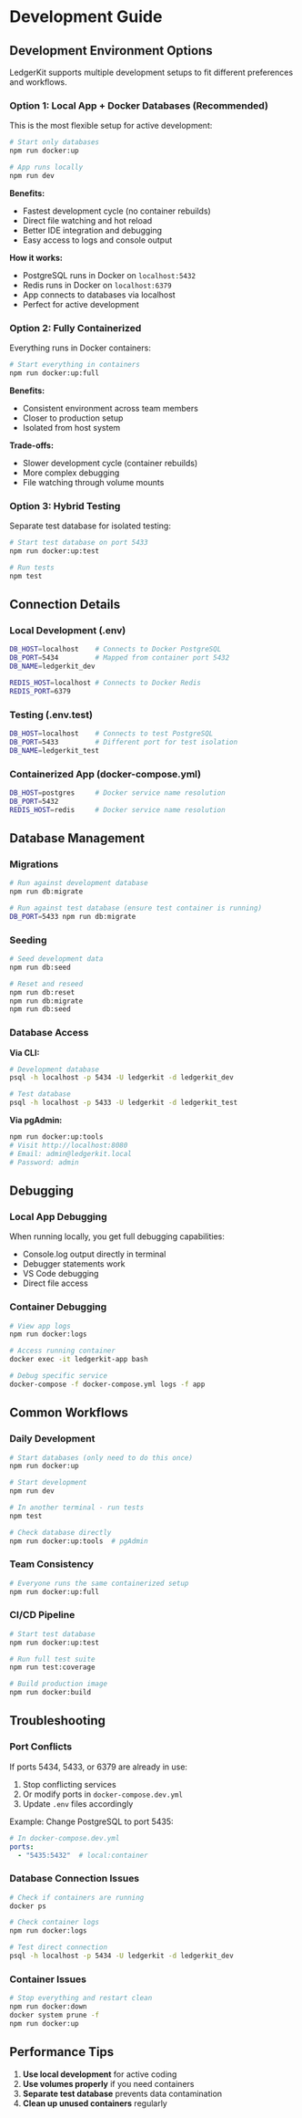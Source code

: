 # Development Guide

## Development Environment Options

LedgerKit supports multiple development setups to fit different preferences and workflows.

### Option 1: Local App + Docker Databases (Recommended)

This is the most flexible setup for active development:

```bash
# Start only databases
npm run docker:up

# App runs locally
npm run dev
```

**Benefits:**
- Fastest development cycle (no container rebuilds)
- Direct file watching and hot reload
- Better IDE integration and debugging
- Easy access to logs and console output

**How it works:**
- PostgreSQL runs in Docker on `localhost:5432`
- Redis runs in Docker on `localhost:6379`
- App connects to databases via localhost
- Perfect for active development

### Option 2: Fully Containerized

Everything runs in Docker containers:

```bash
# Start everything in containers
npm run docker:up:full
```

**Benefits:**
- Consistent environment across team members
- Closer to production setup
- Isolated from host system

**Trade-offs:**
- Slower development cycle (container rebuilds)
- More complex debugging
- File watching through volume mounts

### Option 3: Hybrid Testing

Separate test database for isolated testing:

```bash
# Start test database on port 5433
npm run docker:up:test

# Run tests
npm test
```

## Connection Details

### Local Development (.env)
```bash
DB_HOST=localhost    # Connects to Docker PostgreSQL
DB_PORT=5434         # Mapped from container port 5432
DB_NAME=ledgerkit_dev

REDIS_HOST=localhost # Connects to Docker Redis
REDIS_PORT=6379
```

### Testing (.env.test)
```bash
DB_HOST=localhost    # Connects to test PostgreSQL
DB_PORT=5433         # Different port for test isolation
DB_NAME=ledgerkit_test
```

### Containerized App (docker-compose.yml)
```bash
DB_HOST=postgres     # Docker service name resolution
DB_PORT=5432
REDIS_HOST=redis     # Docker service name resolution
```

## Database Management

### Migrations
```bash
# Run against development database
npm run db:migrate

# Run against test database (ensure test container is running)
DB_PORT=5433 npm run db:migrate
```

### Seeding
```bash
# Seed development data
npm run db:seed

# Reset and reseed
npm run db:reset
npm run db:migrate
npm run db:seed
```

### Database Access

**Via CLI:**
```bash
# Development database
psql -h localhost -p 5434 -U ledgerkit -d ledgerkit_dev

# Test database  
psql -h localhost -p 5433 -U ledgerkit -d ledgerkit_test
```

**Via pgAdmin:**
```bash
npm run docker:up:tools
# Visit http://localhost:8080
# Email: admin@ledgerkit.local
# Password: admin
```

## Debugging

### Local App Debugging
When running locally, you get full debugging capabilities:
- Console.log output directly in terminal
- Debugger statements work
- VS Code debugging
- Direct file access

### Container Debugging
```bash
# View app logs
npm run docker:logs

# Access running container
docker exec -it ledgerkit-app bash

# Debug specific service
docker-compose -f docker-compose.yml logs -f app
```

## Common Workflows

### Daily Development
```bash
# Start databases (only need to do this once)
npm run docker:up

# Start development
npm run dev

# In another terminal - run tests
npm test

# Check database directly
npm run docker:up:tools  # pgAdmin
```

### Team Consistency
```bash
# Everyone runs the same containerized setup
npm run docker:up:full
```

### CI/CD Pipeline
```bash
# Start test database
npm run docker:up:test

# Run full test suite
npm run test:coverage

# Build production image
npm run docker:build
```

## Troubleshooting

### Port Conflicts
If ports 5434, 5433, or 6379 are already in use:

1. Stop conflicting services
2. Or modify ports in `docker-compose.dev.yml`
3. Update `.env` files accordingly

Example: Change PostgreSQL to port 5435:
```yaml
# In docker-compose.dev.yml
ports:
  - "5435:5432"  # local:container
```

### Database Connection Issues
```bash
# Check if containers are running
docker ps

# Check container logs
npm run docker:logs

# Test direct connection
psql -h localhost -p 5434 -U ledgerkit -d ledgerkit_dev
```

### Container Issues
```bash
# Stop everything and restart clean
npm run docker:down
docker system prune -f
npm run docker:up
```

## Performance Tips

1. **Use local development** for active coding
2. **Use volumes properly** if you need containers
3. **Separate test database** prevents data contamination
4. **Clean up unused containers** regularly